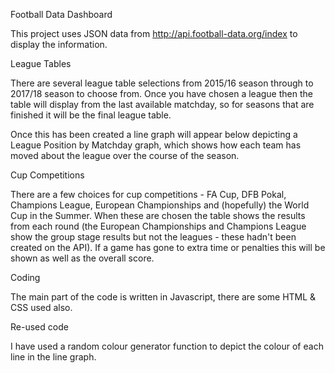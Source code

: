 Football Data Dashboard

This project uses JSON data from http://api.football-data.org/index to display the information.

League Tables

There are several league table selections from 2015/16 season through to 2017/18 season to choose from.
Once you have chosen a league then the table will display from the last available matchday, so for seasons that are finished it will be the final 
league table.

Once this has been created a line graph will appear below depicting a League Position by Matchday graph, which shows how each team has moved about 
the league over the course of the season.

Cup Competitions

There are a few choices for cup competitions - FA Cup, DFB Pokal, Champions League, European Championships and (hopefully) the World Cup in the Summer.
When these are chosen the table shows the results from each round (the European Championships and Champions League show the group stage results but not
the leagues - these hadn't been created on the API). If a game has gone to extra time or penalties this will be shown as well as the overall score.

Coding

The main part of the code is written in Javascript, there are some HTML & CSS used also.

Re-used code

I have used a random colour generator function to depict the colour of each line in the line graph.
